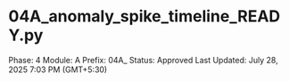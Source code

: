 # 04A_anomaly_spike_timeline_READY.py

Phase: 4
Module: A
Prefix: 04A_
Status: Approved
Last Updated: July 28, 2025 7:03 PM (GMT+5:30)